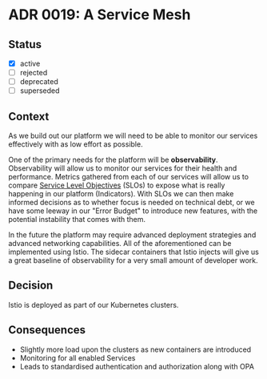 # ADR 0019: A Service Mesh

## Status

- [x] active
- [ ] rejected
- [ ] deprecated
- [ ] superseded

## Context

As we build out our platform we will need to be able to monitor our services effectively with as low effort as possible.

One of the primary needs for the platform will be **observability**. Observability will allow us to monitor our services
for their health and performance. Metrics gathered from each of our services will allow us to compare
[Service Level Objectives](https://landing.google.com/sre/sre-book/chapters/service-level-objectives/) (SLOs) to expose
what is really happening in our platform (Indicators). With SLOs we can then make informed decisions as to whether
focus is needed on technical debt, or we have some leeway in our "Error Budget" to introduce new features, with the
potential instability that comes with them.

In the future the platform may require advanced deployment strategies and advanced networking capabilities. All of the
aforementioned can be implemented using Istio. The sidecar containers that Istio injects will give us a great baseline
of observability for a very small amount of developer work.

## Decision

Istio is deployed as part of our Kubernetes clusters.

## Consequences

- Slightly more load upon the clusters as new containers are introduced
- Monitoring for all enabled Services
- Leads to standardised authentication and authorization along with OPA

